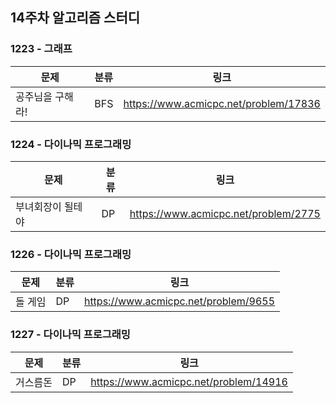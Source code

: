 ## 14주차 알고리즘 스터디  


### 1223 - 그래프

|문제|분류|링크|
|---|---|---|
|공주님을 구해라!|BFS|https://www.acmicpc.net/problem/17836|

### 1224 - 다이나믹 프로그래밍

|문제|분류|링크|
|---|---|---|
|부녀회장이 될테야|DP|https://www.acmicpc.net/problem/2775|

### 1226 - 다이나믹 프로그래밍

|문제|분류|링크|
|---|---|---|
|돌 게임|DP|https://www.acmicpc.net/problem/9655|

### 1227 - 다이나믹 프로그래밍

|문제|분류|링크|
|---|---|---|
|거스름돈|DP|https://www.acmicpc.net/problem/14916|